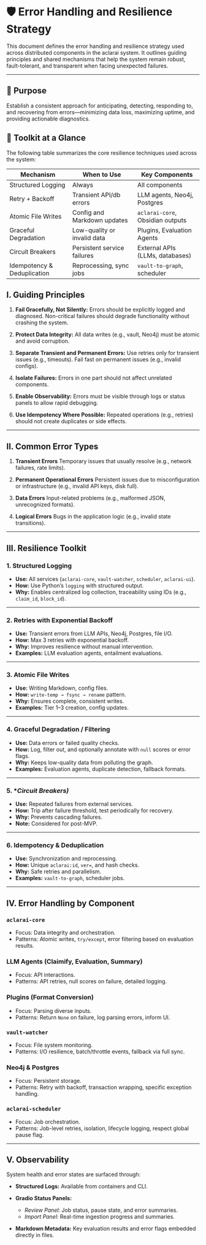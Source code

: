 # 🛡️ Error Handling and Resilience Strategy

This document defines the error handling and resilience strategy used across distributed components in the aclarai system. It outlines guiding principles and shared mechanisms that help the system remain robust, fault-tolerant, and transparent when facing unexpected failures.

---

## 🎯 Purpose

Establish a consistent approach for anticipating, detecting, responding to, and recovering from errors—minimizing data loss, maximizing uptime, and providing actionable diagnostics.

## 🔧 Toolkit at a Glance

The following table summarizes the core resilience techniques used across the system:

| Mechanism                     | When to Use                       | Key Components                     |
|------------------------------|-----------------------------------|------------------------------------|
| Structured Logging            | Always                            | All components                     |
| Retry + Backoff              | Transient API/db errors           | LLM agents, Neo4j, Postgres        |
| Atomic File Writes           | Config and Markdown updates       | `aclarai-core`, Obsidian outputs  |
| Graceful Degradation         | Low-quality or invalid data       | Plugins, Evaluation Agents         |
| Circuit Breakers | Persistent service failures       | External APIs (LLMs, databases)    |
| Idempotency & Deduplication  | Reprocessing, sync jobs           | `vault-to-graph`, scheduler        |

## I. Guiding Principles

1. **Fail Gracefully, Not Silently:**
   Errors should be explicitly logged and diagnosed. Non-critical failures should degrade functionality without crashing the system.

2. **Protect Data Integrity:**
   All data writes (e.g., vault, Neo4j) must be atomic and avoid corruption.

3. **Separate Transient and Permanent Errors:**
   Use retries only for transient issues (e.g., timeouts). Fail fast on permanent issues (e.g., invalid configs).

4. **Isolate Failures:**
   Errors in one part should not affect unrelated components.

5. **Enable Observability:**
   Errors must be visible through logs or status panels to allow rapid debugging.

6. **Use Idempotency Where Possible:**
   Repeated operations (e.g., retries) should not create duplicates or side effects.

---

## II. Common Error Types

1. **Transient Errors**
   Temporary issues that usually resolve (e.g., network failures, rate limits).

2. **Permanent Operational Errors**
   Persistent issues due to misconfiguration or infrastructure (e.g., invalid API keys, disk full).

3. **Data Errors**
   Input-related problems (e.g., malformed JSON, unrecognized formats).

4. **Logical Errors**
   Bugs in the application logic (e.g., invalid state transitions).

---

## III. Resilience Toolkit

### 1. **Structured Logging**

* **Use:** All services (`aclarai-core`, `vault-watcher`, `scheduler`, `aclarai-ui`).
* **How:** Use Python’s `logging` with structured output.
* **Why:** Enables centralized log collection, traceability using IDs (e.g., `claim_id`, `block_id`).

---

### 2. **Retries with Exponential Backoff**

* **Use:** Transient errors from LLM APIs, Neo4j, Postgres, file I/O.
* **How:** Max 3 retries with exponential backoff.
* **Why:** Improves resilience without manual intervention.
* **Examples:** LLM evaluation agents, entailment evaluations.

---

### 3. **Atomic File Writes**

* **Use:** Writing Markdown, config files.
* **How:** `write-temp → fsync → rename` pattern.
* **Why:** Ensures complete, consistent writes.
* **Examples:** Tier 1–3 creation, config updates.

---

### 4. **Graceful Degradation / Filtering**

* **Use:** Data errors or failed quality checks.
* **How:** Log, filter out, and optionally annotate with `null` scores or error flags.
* **Why:** Keeps low-quality data from polluting the graph.
* **Examples:** Evaluation agents, duplicate detection, fallback formats.

---

### 5. **Circuit Breakers)*

* **Use:** Repeated failures from external services.
* **How:** Trip after failure threshold, test periodically for recovery.
* **Why:** Prevents cascading failures.
* **Note:** Considered for post-MVP.

---

### 6. **Idempotency & Deduplication**

* **Use:** Synchronization and reprocessing.
* **How:** Unique `aclarai:id`, `ver=`, and hash checks.
* **Why:** Safe retries and parallelism.
* **Examples:** `vault-to-graph`, scheduler jobs.

---

## IV. Error Handling by Component

### `aclarai-core`

* Focus: Data integrity and orchestration.
* Patterns: Atomic writes, `try/except`, error filtering based on evaluation results.

### LLM Agents (Claimify, Evaluation, Summary)

* Focus: API interactions.
* Patterns: API retries, null scores on failure, detailed logging.

### Plugins (Format Conversion)

* Focus: Parsing diverse inputs.
* Patterns: Return `None` on failure, log parsing errors, inform UI.

### `vault-watcher`

* Focus: File system monitoring.
* Patterns: I/O resilience, batch/throttle events, fallback via full sync.

### Neo4j & Postgres

* Focus: Persistent storage.
* Patterns: Retry with backoff, transaction wrapping, specific exception handling.

### `aclarai-scheduler`

* Focus: Job orchestration.
* Patterns: Job-level retries, isolation, lifecycle logging, respect global pause flag.

---

## V. Observability

System health and error states are surfaced through:

* **Structured Logs:** Available from containers and CLI.
* **Gradio Status Panels:**

  * *Review Panel:* Job status, pause state, and error summaries.
  * *Import Panel:* Real-time ingestion progress and summaries.
* **Markdown Metadata:** Key evaluation results and error flags embedded directly in files.
